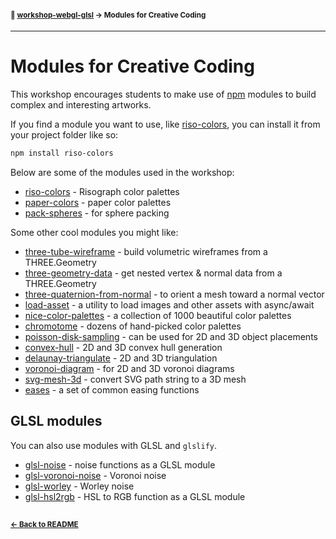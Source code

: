 #### <sup>:closed_book: [workshop-webgl-glsl](../README.md) → Modules for Creative Coding</sup>

---

# Modules for Creative Coding

This workshop encourages students to make use of [npm](https://www.npmjs.com) modules to build complex and interesting artworks.

If you find a module you want to use, like [riso-colors](https://www.npmjs.com/package/riso-colors), you can install it from your project folder like so:

```sh
npm install riso-colors
```

Below are some of the modules used in the workshop:

- [riso-colors](https://www.npmjs.com/package/riso-colors) - Risograph color palettes
- [paper-colors](https://www.npmjs.com/package/paper-colors) - paper color palettes
- [pack-spheres](https://www.npmjs.com/package/pack-spheres) - for sphere packing

Some other cool modules you might like:

- [three-tube-wireframe](https://www.npmjs.com/package/three-tube-wireframe) - build volumetric wireframes from a THREE.Geometry
- [three-geometry-data](https://www.npmjs.com/package/three-geometry-data) - get nested vertex & normal data from a THREE.Geometry
- [three-quaternion-from-normal](https://www.npmjs.com/package/three-quaternion-from-normal) - to orient a mesh toward a normal vector
- [load-asset](https://www.npmjs.com/package/load-asset) - a utility to load images and other assets with async/await
- [nice-color-palettes](https://www.npmjs.com/package/nice-color-palettes) - a collection of 1000 beautiful color palettes
- [chromotome](https://www.npmjs.com/package/chromotome) - dozens of hand-picked color palettes
- [poisson-disk-sampling](https://www.npmjs.com/package/poisson-disk-sampling) - can be used for 2D and 3D object placements
- [convex-hull](https://www.npmjs.com/package/convex-hull) - 2D and 3D convex hull generation
- [delaunay-triangulate](https://www.npmjs.com/package/delaunay-triangulate) - 2D and 3D triangulation
- [voronoi-diagram](https://www.npmjs.com/package/voronoi-diagram) - for 2D and 3D voronoi diagrams
- [svg-mesh-3d](https://github.com/mattdesl/svg-mesh-3d) - convert SVG path string to a 3D mesh
- [eases](https://www.npmjs.com/package/eases) - a set of common easing functions

## GLSL modules

You can also use modules with GLSL and `glslify`.

- [glsl-noise](https://www.npmjs.com/package/glsl-noise) - noise functions as a GLSL module
- [glsl-voronoi-noise](https://www.npmjs.com/package/glsl-voronoi-noise) - Voronoi noise
- [glsl-worley](https://www.npmjs.com/package/glsl-worley) - Worley noise 
- [glsl-hsl2rgb](https://www.npmjs.com/package/glsl-hsl2rgb) - HSL to RGB function as a GLSL module

## 

#### <sup>[← Back to README](../README.md)